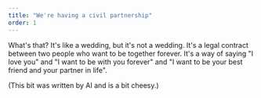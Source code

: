 ```yaml
---
title: "We're having a civil partnership"
order: 1
---
```


<p>What's that? It's like a wedding, but it's not a wedding. It's a legal contract between two people who want to be together forever. It's a way of saying "I love you" and "I want to be with you forever" and "I want to be your best friend and your partner in life".<p>

<p>(This bit was written by AI and is a bit cheesy.)</p>
